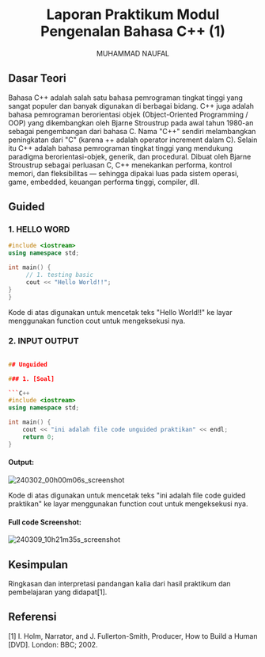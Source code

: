 # <h1 align="center">Laporan Praktikum Modul Pengenalan Bahasa C++ (1)</h1>
<p align="center">MUHAMMAD NAUFAL</p>

## Dasar Teori

Bahasa C++ adalah salah satu bahasa pemrograman tingkat tinggi yang sangat populer dan banyak digunakan di berbagai bidang. C++ juga adalah bahasa pemrograman berorientasi objek (Object-Oriented Programming / OOP) yang dikembangkan oleh Bjarne Stroustrup pada awal tahun 1980-an sebagai pengembangan dari bahasa C. Nama "C++" sendiri melambangkan peningkatan dari "C" (karena ++ adalah operator increment dalam C). Selain itu C++ adalah bahasa pemrograman tingkat tinggi yang mendukung paradigma berorientasi-objek, generik, dan procedural. Dibuat oleh Bjarne Stroustrup sebagai perluasan C, C++ menekankan performa, kontrol memori, dan fleksibilitas — sehingga dipakai luas pada sistem operasi, game, embedded, keuangan performa tinggi, compiler, dll.

## Guided 

### 1. HELLO WORD

```C++
#include <iostream> 
using namespace std;

int main() {
     // 1. testing basic
     cout << "Hello World!!";
}
}
```
Kode di atas digunakan untuk mencetak teks "Hello World!!" ke layar menggunakan function cout untuk mengeksekusi nya.

### 2. INPUT OUTPUT
```C++

## Unguided 

### 1. [Soal]

```C++
#include <iostream>
using namespace std;

int main() {
    cout << "ini adalah file code unguided praktikan" << endl;
    return 0;
}
```
#### Output:
![240302_00h00m06s_screenshot](https://github.com/suxeno/Struktur-Data-Assignment/assets/111122086/6d1727a8-fb77-4ecf-81ff-5de9386686b7)

Kode di atas digunakan untuk mencetak teks "ini adalah file code guided praktikan" ke layar menggunakan function cout untuk mengeksekusi nya.

#### Full code Screenshot:
![240309_10h21m35s_screenshot](https://github.com/suxeno/Struktur-Data-Assignment/assets/111122086/41e9641c-ad4e-4e50-9ca4-a0215e336b04)


## Kesimpulan
Ringkasan dan interpretasi pandangan kalia dari hasil praktikum dan pembelajaran yang didapat[1].

## Referensi
[1] I. Holm, Narrator, and J. Fullerton-Smith, Producer, How to Build a Human [DVD]. London: BBC; 2002.
